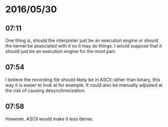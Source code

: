 # 2016/05/30

## 07:11

One thing is, should the interpreter just be an execution engine or should
the kernel be associated with it so it may do things. I would suppose that
it should just be an execution engine for the most part.

## 07:54

I believe the recording file should likely be in ASCII rather than binary,
this way it is easier to look at for example. It could also be manually
adjusted at the risk of causing desynchronization.

## 07:58

However, ASCII would make it less dense.

